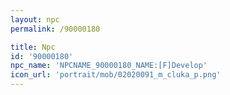 ```yaml
---
layout: npc
permalink: /90000180

title: Npc
id: '90000180'
npc_name: 'NPCNAME_90000180_NAME:[F]Develop'
icon_url: 'portrait/mob/02020091_m_cluka_p.png'
---
```

